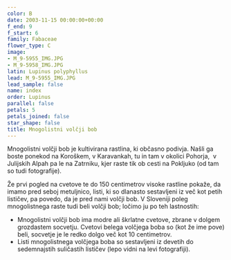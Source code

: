 ```yaml
---
color: B
date: 2003-11-15 00:00:00+00:00
f_end: 9
f_start: 6
family: Fabaceae
flower_type: C
image:
- M_9-5955_IMG.JPG
- M_9-5958_IMG.JPG
latin: Lupinus polyphyllus
lead: M_9-5955_IMG.JPG
lead_sample: false
name: index
order: Lupinus
parallel: false
petals: 5
petals_joined: false
star_shape: false
title: Mnogolistni volčji bob
---
```

Mnogolistni volčji bob je kultivirana rastlina, ki občasno podivja. Našli ga boste ponekod na Koroškem, v Karavankah, tu in tam v okolici Pohorja,  v Julijskih Alpah pa le na Zatrniku, kjer raste tik ob cesti na Pokljuko (od tam so tudi fotografije).

Že prvi pogled na cvetove te do 150 centimetrov visoke rastline pokaže, da imamo pred seboj metuljnico, listi, ki so dlanasto sestavljeni iz več kot petih lističev, pa povedo, da je pred nami volčji bob. V Sloveniji poleg mnogolistnega raste tudi beli volčji bob; ločimo ju po teh lastnostih:

-   Mnogolistni volčji bob ima modre ali škrlatne cvetove, zbrane v dolgem grozdastem socvetju. Cvetovi belega volčjega boba so (kot že ime pove) beli, socvetje je le redko dolgo več kot 10 centimetrov.
-   Listi mnogolistnega volčjega boba so sestavljeni iz devetih do sedemnajstih suličastih lističev (lepo vidni na levi fotografiji).

